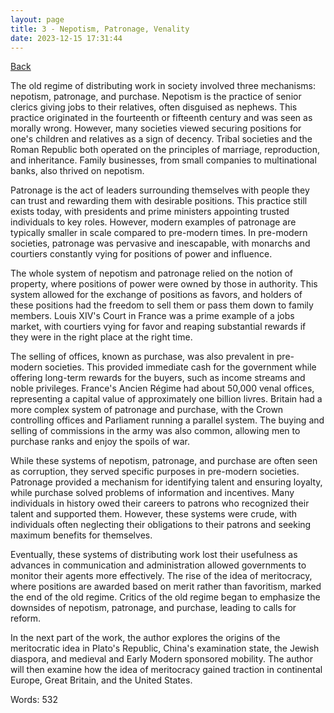 ```yaml
---
layout: page
title: 3 - Nepotism, Patronage, Venality
date: 2023-12-15 17:31:44
---
```


[Back](./)


The old regime of distributing work in society involved three mechanisms: nepotism, patronage, and purchase. Nepotism is the practice of senior clerics giving jobs to their relatives, often disguised as nephews. This practice originated in the fourteenth or fifteenth century and was seen as morally wrong. However, many societies viewed securing positions for one's children and relatives as a sign of decency. Tribal societies and the Roman Republic both operated on the principles of marriage, reproduction, and inheritance. Family businesses, from small companies to multinational banks, also thrived on nepotism.

Patronage is the act of leaders surrounding themselves with people they can trust and rewarding them with desirable positions. This practice still exists today, with presidents and prime ministers appointing trusted individuals to key roles. However, modern examples of patronage are typically smaller in scale compared to pre-modern times. In pre-modern societies, patronage was pervasive and inescapable, with monarchs and courtiers constantly vying for positions of power and influence.

The whole system of nepotism and patronage relied on the notion of property, where positions of power were owned by those in authority. This system allowed for the exchange of positions as favors, and holders of these positions had the freedom to sell them or pass them down to family members. Louis XIV's Court in France was a prime example of a jobs market, with courtiers vying for favor and reaping substantial rewards if they were in the right place at the right time.

The selling of offices, known as purchase, was also prevalent in pre-modern societies. This provided immediate cash for the government while offering long-term rewards for the buyers, such as income streams and noble privileges. France's Ancien Régime had about 50,000 venal offices, representing a capital value of approximately one billion livres. Britain had a more complex system of patronage and purchase, with the Crown controlling offices and Parliament running a parallel system. The buying and selling of commissions in the army was also common, allowing men to purchase ranks and enjoy the spoils of war.

While these systems of nepotism, patronage, and purchase are often seen as corruption, they served specific purposes in pre-modern societies. Patronage provided a mechanism for identifying talent and ensuring loyalty, while purchase solved problems of information and incentives. Many individuals in history owed their careers to patrons who recognized their talent and supported them. However, these systems were crude, with individuals often neglecting their obligations to their patrons and seeking maximum benefits for themselves.

Eventually, these systems of distributing work lost their usefulness as advances in communication and administration allowed governments to monitor their agents more effectively. The rise of the idea of meritocracy, where positions are awarded based on merit rather than favoritism, marked the end of the old regime. Critics of the old regime began to emphasize the downsides of nepotism, patronage, and purchase, leading to calls for reform.

In the next part of the work, the author explores the origins of the meritocratic idea in Plato's Republic, China's examination state, the Jewish diaspora, and medieval and Early Modern sponsored mobility. The author will then examine how the idea of meritocracy gained traction in continental Europe, Great Britain, and the United States.

Words: 532
